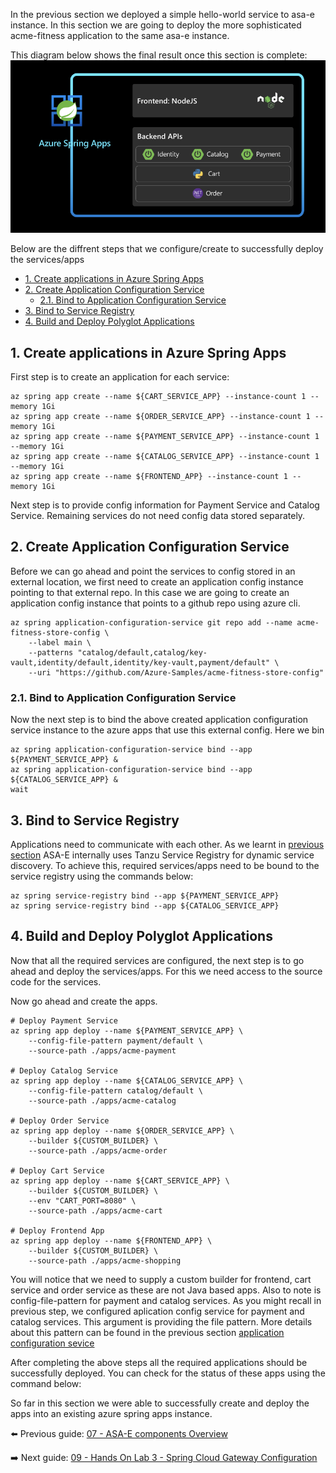 In the previous section we deployed a simple hello-world service to asa-e instance. In this section we are going to deploy the more sophisticated acme-fitness application to the same asa-e instance. 

This diagram below shows the final result once this section is complete:
![diagram](images/just-services.png)

Below are the diffrent steps that we configure/create to successfully deploy the services/apps
- [1. Create applications in Azure Spring Apps](#1-create-applications-in-azure-spring-apps)
- [2. Create Application Configuration Service](#2-create-application-configuration-service)
  - [2.1. Bind to Application Configuration Service](#21-bind-to-application-configuration-service)
- [3. Bind to Service Registry](#3-bind-to-service-registry)
- [4. Build and Deploy Polyglot Applications](#4-build-and-deploy-polyglot-applications)

## 1. Create applications in Azure Spring Apps

First step is to create an application for each service:

```shell
az spring app create --name ${CART_SERVICE_APP} --instance-count 1 --memory 1Gi
az spring app create --name ${ORDER_SERVICE_APP} --instance-count 1 --memory 1Gi
az spring app create --name ${PAYMENT_SERVICE_APP} --instance-count 1 --memory 1Gi
az spring app create --name ${CATALOG_SERVICE_APP} --instance-count 1 --memory 1Gi
az spring app create --name ${FRONTEND_APP} --instance-count 1 --memory 1Gi
```

Next step is to provide config information for Payment Service and Catalog Service. Remaining services do not need config data stored separately. 
## 2. Create Application Configuration Service

Before we can go ahead and point the services to config stored in an external location, we first need to create an application config instance pointing to that external repo. In this case we are going to create an application config instance that points to a github repo using azure cli.

```shell
az spring application-configuration-service git repo add --name acme-fitness-store-config \
    --label main \
    --patterns "catalog/default,catalog/key-vault,identity/default,identity/key-vault,payment/default" \
    --uri "https://github.com/Azure-Samples/acme-fitness-store-config"
```

### 2.1. Bind to Application Configuration Service

Now the next step is to bind the above created application configuration service instance to the azure apps that use this external config. Here we bin


```shell
az spring application-configuration-service bind --app ${PAYMENT_SERVICE_APP} &
az spring application-configuration-service bind --app ${CATALOG_SERVICE_APP} &
wait
```

## 3. Bind to Service Registry

Applications need to communicate with each other. As we learnt in [previous section](../07-asa-e-components-overview/service-registry/README.md) ASA-E internally uses Tanzu Service Registry for dynamic service discovery. To achieve this, required services/apps need to be bound to the service registry using the commands below: 

```shell
az spring service-registry bind --app ${PAYMENT_SERVICE_APP}
az spring service-registry bind --app ${CATALOG_SERVICE_APP}
```
## 4. Build and Deploy Polyglot Applications

Now that all the required services are configured, the next step is to go ahead and deploy the services/apps. For this we need access to the source code for the services. 

Now go ahead and create the apps.

```shell
# Deploy Payment Service
az spring app deploy --name ${PAYMENT_SERVICE_APP} \
    --config-file-pattern payment/default \
    --source-path ./apps/acme-payment 

# Deploy Catalog Service
az spring app deploy --name ${CATALOG_SERVICE_APP} \
    --config-file-pattern catalog/default \
    --source-path ./apps/acme-catalog 

# Deploy Order Service
az spring app deploy --name ${ORDER_SERVICE_APP} \
    --builder ${CUSTOM_BUILDER} \
    --source-path ./apps/acme-order 

# Deploy Cart Service 
az spring app deploy --name ${CART_SERVICE_APP} \
    --builder ${CUSTOM_BUILDER} \
    --env "CART_PORT=8080" \
    --source-path ./apps/acme-cart 

# Deploy Frontend App
az spring app deploy --name ${FRONTEND_APP} \
    --builder ${CUSTOM_BUILDER} \
    --source-path ./apps/acme-shopping 
```

You will notice that we need to supply a custom builder for frontend, cart service and order service as these are not Java based apps. Also to note is config-file-pattern for payment and catalog services. As you might recall in previous step, we configured aplication config service for payment and catalog services. This argument is providing the file pattern. More details about this pattern can be found in the previous section [application configuration sevice](../07-asa-e-components-overview/application-config-service/README.md)

After completing the above steps all the required applications should be successfully deployed. You can check for the status of these apps using the command below:

So far in this section we were able to successfully create and deploy the apps into an existing azure spring apps instance. 


⬅️ Previous guide: [07 - ASA-E components Overview](../07-asa-e-components-overview/README.md)

➡️ Next guide: [09 - Hands On Lab 3 - Spring Cloud Gateway Configuration](../09-hol-3-configure-spring-cloud-gateway/README.md)